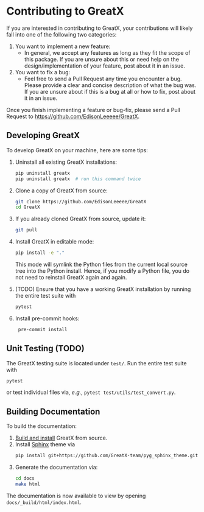 # Contributing to GreatX

If you are interested in contributing to GreatX, your contributions will likely fall into one of the following two categories:

1. You want to implement a new feature:
   - In general, we accept any features as long as they fit the scope of this package. If you are unsure about this or need help on the design/implementation of your feature, post about it in an issue.
2. You want to fix a bug:
   - Feel free to send a Pull Request any time you encounter a bug. Please provide a clear and concise description of what the bug was. If you are unsure about if this is a bug at all or how to fix, post about it in an issue.

Once you finish implementing a feature or bug-fix, please send a Pull Request to https://github.com/EdisonLeeeee/GreatX.

## Developing GreatX

To develop GreatX on your machine, here are some tips:

1. Uninstall all existing GreatX installations:

   ```bash
   pip uninstall greatx
   pip uninstall greatx  # run this command twice
   ```

2. Clone a copy of GreatX from source:

   ```bash
   git clone https://github.com/EdisonLeeeee/GreatX
   cd GreatX
   ```

3. If you already cloned GreatX from source, update it:

   ```bash
   git pull
   ```

4. Install GreatX in editable mode:

   ```bash
   pip install -e "."
   ```

   This mode will symlink the Python files from the current local source tree into the Python install. Hence, if you modify a Python file, you do not need to reinstall GreatX again and again.

5. (TODO) Ensure that you have a working GreatX installation by running the entire test suite with

   ```bash
   pytest
   ```

6. Install pre-commit hooks:

   ```bash
    pre-commit install
   ```

## Unit Testing (TODO)

The GreatX testing suite is located under `test/`.
Run the entire test suite with

```bash
pytest
```

or test individual files via, _e.g._, `pytest test/utils/test_convert.py`.

## Building Documentation

To build the documentation:

1. [Build and install](#developing-GreatX) GreatX from source.
2. Install [Sphinx](https://www.sphinx-doc.org/en/master/) theme via
   ```bash
   pip install git+https://github.com/GreatX-team/pyg_sphinx_theme.git
   ```
3. Generate the documentation via:
   ```bash
   cd docs
   make html
   ```

The documentation is now available to view by opening `docs/_build/html/index.html`.
